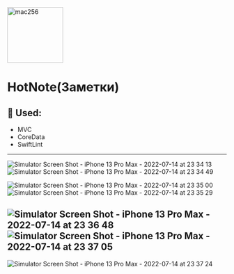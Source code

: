 <img width="128" alt="mac256" src="https://user-images.githubusercontent.com/100344157/180216680-bca0e6f3-2901-4201-b4f5-b68a5d1172e9.png">


# HotNote(Заметки)
## 📌 Used:
 - MVC
 - CoreData
 - SwiftLint
  ---


  ![Simulator Screen Shot - iPhone 13 Pro Max - 2022-07-14 at 23 34 13](https://user-images.githubusercontent.com/100344157/179069192-4a1c48f1-9ffc-4769-931b-cb44c3969b1e.png)  ![Simulator Screen Shot - iPhone 13 Pro Max - 2022-07-14 at 23 34 49](https://user-images.githubusercontent.com/100344157/179069488-3dd1606d-f1f6-411a-b1e1-228f3c697a15.png) 
  
  ![Simulator Screen Shot - iPhone 13 Pro Max - 2022-07-14 at 23 35 00](https://user-images.githubusercontent.com/100344157/179069566-42d6cb75-d284-401e-8c44-f5a29326064c.png) ![Simulator Screen Shot - iPhone 13 Pro Max - 2022-07-14 at 23 35 29](https://user-images.githubusercontent.com/100344157/179070118-54779386-af5f-4fd7-acb9-93743b03a52c.png)
  
![Simulator Screen Shot - iPhone 13 Pro Max - 2022-07-14 at 23 36 48](https://user-images.githubusercontent.com/100344157/179070124-dba88b44-fbab-4f46-a6fc-9d8b0d096a1b.png) ![Simulator Screen Shot - iPhone 13 Pro Max - 2022-07-14 at 23 37 05](https://user-images.githubusercontent.com/100344157/179070134-08afbe7d-9ed5-4e97-b0cd-43950bdf973f.png)
---
![Simulator Screen Shot - iPhone 13 Pro Max - 2022-07-14 at 23 37 24](https://user-images.githubusercontent.com/100344157/179070207-5333c677-83e8-40f5-a5b2-fe8e5e68b457.png)





